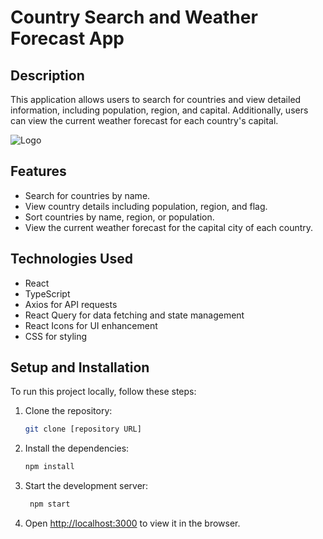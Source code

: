 # Country Search and Weather Forecast App

## Description

This application allows users to search for countries and view detailed information, including population, region, and capital. Additionally, users can view the current weather forecast for each country's capital.

 <img src="https://res.cloudinary.com/dezqiqsqb/image/upload/v1704391803/wl5wwxxnte1clp3unlkz.png" alt="Logo">

## Features

- Search for countries by name.
- View country details including population, region, and flag.
- Sort countries by name, region, or population.
- View the current weather forecast for the capital city of each country.

## Technologies Used

- React
- TypeScript
- Axios for API requests
- React Query for data fetching and state management
- React Icons for UI enhancement
- CSS for styling

## Setup and Installation

To run this project locally, follow these steps:

1. Clone the repository:

   ```bash
   git clone [repository URL]
   ```

2. Install the dependencies:

   ```bash
   npm install
   ```

3. Start the development server:

   ```bash
    npm start
   ```

4. Open [http://localhost:3000](http://localhost:3000) to view it in the browser.
